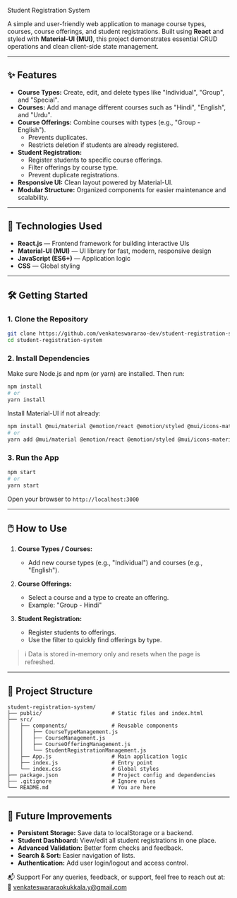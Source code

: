 Student Registration System

A simple and user-friendly web application to manage course types, courses, course offerings, and student registrations. Built using **React** and styled with **Material-UI (MUI)**, this project demonstrates essential CRUD operations and clean client-side state management.

---

## ✨ Features

- **Course Types:** Create, edit, and delete types like "Individual", "Group", and "Special".
- **Courses:** Add and manage different courses such as "Hindi", "English", and "Urdu".
- **Course Offerings:** Combine courses with types (e.g., "Group - English").
  - Prevents duplicates.
  - Restricts deletion if students are already registered.
- **Student Registration:**
  - Register students to specific course offerings.
  - Filter offerings by course type.
  - Prevent duplicate registrations.
- **Responsive UI:** Clean layout powered by Material-UI.
- **Modular Structure:** Organized components for easier maintenance and scalability.

---

## 🚀 Technologies Used

- **React.js** — Frontend framework for building interactive UIs
- **Material-UI (MUI)** — UI library for fast, modern, responsive design
- **JavaScript (ES6+)** — Application logic
- **CSS** — Global styling

---

## 🛠️ Getting Started

### 1. Clone the Repository
```bash
git clone https://github.com/venkateswararao-dev/student-registration-system.git
cd student-registration-system
```

### 2. Install Dependencies
Make sure Node.js and npm (or yarn) are installed. Then run:
```bash
npm install
# or
yarn install
```

Install Material-UI if not already:
```bash
npm install @mui/material @emotion/react @emotion/styled @mui/icons-material
# or
yarn add @mui/material @emotion/react @emotion/styled @mui/icons-material
```

### 3. Run the App
```bash
npm start
# or
yarn start
```
Open your browser to `http://localhost:3000`

---

## 🖱️ How to Use

1. **Course Types / Courses:**
   - Add new course types (e.g., "Individual") and courses (e.g., "English").

2. **Course Offerings:**
   - Select a course and a type to create an offering.
   - Example: "Group - Hindi"

3. **Student Registration:**
   - Register students to offerings.
   - Use the filter to quickly find offerings by type.

> ℹ️ Data is stored in-memory only and resets when the page is refreshed.

---

## 📁 Project Structure

```
student-registration-system/
├── public/                      # Static files and index.html
├── src/
│   ├── components/              # Reusable components
│   │   ├── CourseTypeManagement.js
│   │   ├── CourseManagement.js
│   │   ├── CourseOfferingManagement.js
│   │   └── StudentRegistrationManagement.js
│   ├── App.js                   # Main application logic
│   ├── index.js                 # Entry point
│   └── index.css                # Global styles
├── package.json                 # Project config and dependencies
├── .gitignore                   # Ignore rules
└── README.md                    # You are here
```

---

## 🔮 Future Improvements

- **Persistent Storage:** Save data to localStorage or a backend.
- **Student Dashboard:** View/edit all student registrations in one place.
- **Advanced Validation:** Better form checks and feedback.
- **Search & Sort:** Easier navigation of lists.
- **Authentication:** Add user login/logout and access control.

📬 Support
For any queries, feedback, or support, feel free to reach out at:
📧 venkateswararaokukkala.y@gmail.com
